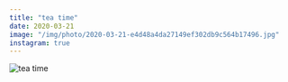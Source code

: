```yaml
---
title: "tea time"
date: 2020-03-21
image: "/img/photo/2020-03-21-e4d48a4da27149ef302db9c564b17496.jpg"
instagram: true
---
```


![tea time](/img/photo/2020-03-21-e4d48a4da27149ef302db9c564b17496.jpg)
